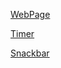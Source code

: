 [WebPage](https://oleksbod.github.io/goit-advancedjs-hw-03/)

[Timer](https://oleksbod.github.io/goit-advancedjs-hw-03/1-timer.html)

[Snackbar](https://oleksbod.github.io/goit-advancedjs-hw-03/2-snackbar.html)